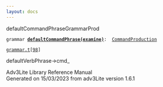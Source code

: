 ```yaml
---
layout: docs
---
```

<span class="title">defaultCommandPhrase</span><span class="type">GrammarProd</span>

`grammar `**[`defaultCommandPhrase(examine)`](../object/defaultCommandPhrase(examine).html)**` :   `[`CommandProduction`](../object/CommandProduction.html)

[`grammar.t`](../file/grammar.t.html)`[`[`98`](../source/grammar.t.html#98)`]`



defaultVerbPhrase-\>cmd\_  





Adv3Lite Library Reference Manual  
Generated on 15/03/2023 from adv3Lite version 1.6.1


